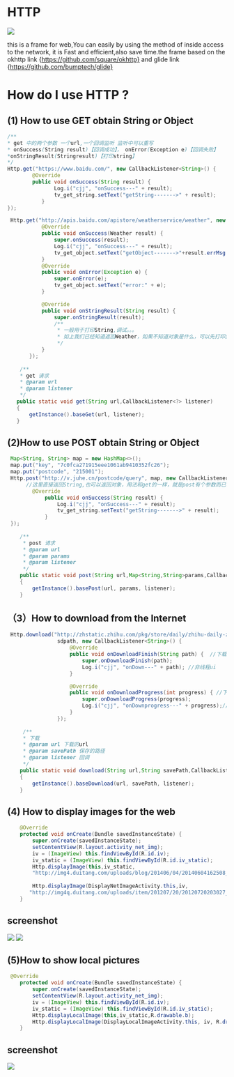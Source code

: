
HTTP
=============================================================
 ![](http://www.apkbus.com/data/attachment/forum/201508/26/162351nes8eqe83hhhbple.jpg)
 
 this is a frame for web,You can easily by using the method of inside access to  the network,
 it is Fast and efficient,also save time.the frame based on the okhttp link 
 {https://github.com/square/okhttp} and glide link {https://github.com/bumptech/glide}
 
 How do I use HTTP ?
======================================================================
 
(1) How to use GET obtain String or Object
-------------------------------------------------------------
 ```java
 /**
 * get 中的两个参数 一个url,一个回调监听 监听中可以重写
 * onSuccess(String result)【回调成功】， onError(Exception e)【回调失败】 
 *onStringResult(Stringresult)【打印string】
 */
 Http.get("https://www.baidu.com/", new CallbackListener<String>() {
         @Override
         public void onSuccess(String result) {
                Log.i("cjj", "onSuccess---" + result);
                tv_get_string.setText("getString------->" + result);
            }
 });
 
  Http.get("http://apis.baidu.com/apistore/weatherservice/weather", new CallbackListener<Weather>() {
            @Override
            public void onSuccess(Weather result) {
                super.onSuccess(result);
                Log.i("cjj", "onSuccess---" + result);
                tv_get_object.setText("getObject------->"+result.errMsg +"------"+result.errNum);
            }
            @Override
            public void onError(Exception e) {
                super.onError(e);
                tv_get_object.setText("error:" + e);
            }

            @Override
            public void onStringResult(String result) {
                super.onStringResult(result);
                /**
                 * 一般用于打印String,调试。。。
                 * 如上我们已经知道返回Weather，如果不知道对象是什么，可以先打印出String,就知道对象是怎样的。。。
                 */
            }
        });
        
     /**
     * get 请求
     * @param url
     * @param listener
     */
    public static void get(String url,CallbackListener<?> listener)
    {
        getInstance().baseGet(url, listener);
    }
 ```
 
(2)How to use POST obtain String or Object
--------------------------------------------------------------------------------------------------
```java
 Map<String, String> map = new HashMap<>();
 map.put("key", "7c0fca271915eee1061ab9410352fc26");
 map.put("postcode", "215001");
 Http.post("http://v.juhe.cn/postcode/query", map, new CallbackListener<String>() {
      //这里直接返回String,也可以返回对象，用法和get的一样，就是post有个参数而已
        @Override
            public void onSuccess(String result) {
                Log.i("cjj", "onSuccess---" + result);
                tv_get_string.setText("getString------->" + result);
            }
 });
 
    /**
     * post 请求
     * @param url
     * @param params
     * @param listener
     */
    public static void post(String url,Map<String,String>params,CallbackListener<?> listener)
    {
        getInstance().basePost(url, params, listener);
    }
 ```
 
 （3）How to download from the Internet
-------------------------------
```java
 Http.download("http://zhstatic.zhihu.com/pkg/store/daily/zhihu-daily-zhihu-2.5.2(382).apk",
                sdpath, new CallbackListener<String>() {
                    @Override
                    public void onDownloadFinish(String path) {  //下载完成 返回下载文件的绝对路径
                        super.onDownloadFinish(path);
                        Log.i("cjj", "onDown---" + path); //非线程ui
                    }

                    @Override
                    public void onDownloadProgress(int progress) { //下载进度回调
                        super.onDownloadProgress(progress);
                        Log.i("cjj", "onDownprogress---" + progress);//非线程ui
                    }
                });
                
     /**
     * 下载
     * @param url 下载的url
     * @param savePath 保存的路径
     * @param listener 回调
     */
    public static void download(String url,String savePath,CallbackListener<?> listener)
    {
        getInstance().baseDownload(url, savePath, listener);
    }
 ```
 (4) How to display images for the web
----------------------------------------------------------
```java
    @Override
    protected void onCreate(Bundle savedInstanceState) {
        super.onCreate(savedInstanceState);
        setContentView(R.layout.activity_net_img);
        iv = (ImageView) this.findViewById(R.id.iv);
        iv_static = (ImageView) this.findViewById(R.id.iv_static);
        Http.displayImage(this,iv_static,
        "http://img4.duitang.com/uploads/blog/201406/04/20140604162508_dtMtN.thumb.700_0.jpeg");
        
        Http.displayImage(DisplayNetImageActivity.this,iv,
       "http://img4q.duitang.com/uploads/item/201207/20/20120720203027_cJHZT.gif");
    }
 ```
screenshot
-------------------------------------------------------------------
![](http://img4.duitang.com/uploads/blog/201406/04/20140604162508_dtMtN.thumb.700_0.jpeg)
![](http://img4q.duitang.com/uploads/item/201207/20/20120720203027_cJHZT.gif)

(5)How to show local pictures
-----------------------------------------------
```java
 @Override
    protected void onCreate(Bundle savedInstanceState) {
        super.onCreate(savedInstanceState);
        setContentView(R.layout.activity_net_img);
        iv = (ImageView) this.findViewById(R.id.iv);
        iv_static = (ImageView) this.findViewById(R.id.iv_static);
        Http.displayLocalImage(this,iv_static,R.drawable.b);
        Http.displayLocalImage(DisplayLocalImageActivity.this, iv, R.drawable.a);
    }
 ```
 screenshot
-------------------------------------------------------------------
![](http://image.baidu.com/search/detail?ct=503316480&z=undefined&tn=baiduimagedetail&ipn=d&word=%E9%B8%A3%E4%BA%BAgif&step_word=&ie=utf-8&in=&cl=2&lm=-1&st=undefined&cs=3674377005,3369026100&os=3072376110,3228547626&pn=9&rn=1&di=81814681190&ln=436&fr=ala&fmq=1440584733508_R&ic=undefined&s=undefined&se=&sme=&tab=0&width=&height=&face=undefined&is=0,0&istype=0&ist=&jit=&bdtype=0&gsm=0&objurl=http%3A%2F%2Fimg4q.duitang.com%2Fuploads%2Fitem%2F201207%2F20%2F20120720204610_BnAkT.gif)
 

 

 
